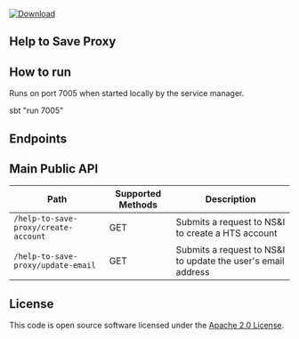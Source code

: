 
[ ![Download](https://api.bintray.com/packages/hmrc/releases/help-to-save-proxy/images/download.svg) ](https://bintray.com/hmrc/releases/help-to-save-proxy/_latestVersion)

## Help to Save Proxy 

## How to run

Runs on port 7005 when started locally by the service manager.

sbt "run 7005"

## Endpoints

## Main Public API

| Path                                                          | Supported Methods | Description  |
| --------------------------------------------------------------| ------------------| ------------ |
|`/help-to-save-proxy/create-account`                           |        GET        | Submits a request to NS&I to create a HTS account|
|`/help-to-save-proxy/update-email`                             |        GET        | Submits a request to NS&I to update the user's email address|

License
---

This code is open source software licensed under the [Apache 2.0 License]("http://www.apache.org/licenses/LICENSE-2.0.html").
